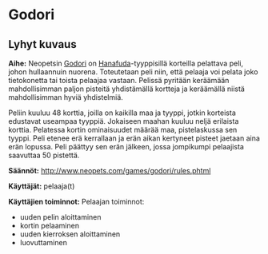 # Godori
## Lyhyt kuvaus

**Aihe:** Neopetsin [Godori](http://www.neopets.com/games/godori/index.phtml) on [Hanafuda](http://en.wikipedia.org/wiki/Hanafuda)-tyyppisillä korteilla pelattava peli, johon hullaannuin nuorena. Toteutetaan peli niin, että pelaaja voi pelata joko tietokonetta tai toista pelaajaa vastaan. Pelissä pyritään keräämään mahdollisimman paljon pisteitä yhdistämällä kortteja ja keräämällä niistä mahdollisimman hyviä yhdistelmiä.

Peliin kuuluu 48 korttia, joilla on kaikilla maa ja tyyppi, jotkin korteista edustavat useampaa tyyppiä. Jokaiseen maahan kuuluu neljä erilaista korttia. Pelatessa kortin ominaisuudet määrää maa, pistelaskussa sen tyyppi. Peli etenee erä kerrallaan ja erän aikan kertyneet pisteet jaetaan aina erän lopussa. Peli päättyy sen erän jälkeen, jossa jompikumpi pelaajista saavuttaa 50 pistettä.

**Säännöt:** http://www.neopets.com/games/godori/rules.phtml

**Käyttäjät:** pelaaja(t)

**Käyttäjien toiminnot:**
Pelaajan toiminnot:
- uuden pelin aloittaminen
- kortin pelaaminen
- uuden kierroksen aloittaminen
- luovuttaminen

